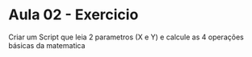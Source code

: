 # Aula 02 - Exercicio 
Criar um Script que leia 2 parametros (X e Y) e calcule as 4 operações básicas da matematica